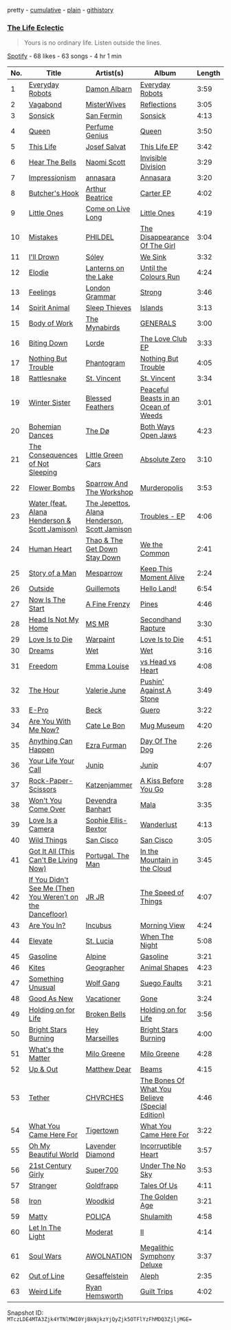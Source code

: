 pretty - [cumulative](/playlists/cumulative/35HteeTTB5NE0hsliZ77H1.md) - [plain](/playlists/plain/35HteeTTB5NE0hsliZ77H1) - [githistory](https://github.githistory.xyz/mackorone/spotify-playlist-archive/blob/main/playlists/plain/35HteeTTB5NE0hsliZ77H1)

### [The Life Eclectic](https://open.spotify.com/playlist/35HteeTTB5NE0hsliZ77H1)

> Yours is no ordinary life\. Listen outside the lines.

[Spotify](https://open.spotify.com/user/spotify) - 68 likes - 63 songs - 4 hr 1 min

| No. | Title | Artist(s) | Album | Length |
|---|---|---|---|---|
| 1 | [Everyday Robots](https://open.spotify.com/track/2dLL8ikM6GXMhKX39c12zN) | [Damon Albarn](https://open.spotify.com/artist/0O98jlCaPzvsoei6U5jfEL) | [Everyday Robots](https://open.spotify.com/album/5SzhltQSSi1HUMi5cveZIZ) | 3:59 |
| 2 | [Vagabond](https://open.spotify.com/track/1iv9LH52aK6eNt3CiOXbn6) | [MisterWives](https://open.spotify.com/artist/5ivCbtrcD5N4rD337xIb2z) | [Reflections](https://open.spotify.com/album/3d7x5nrXiNbOuzubUq1yVH) | 3:05 |
| 3 | [Sonsick](https://open.spotify.com/track/7uA23t5EwHO2iHqfle7LcR) | [San Fermin](https://open.spotify.com/artist/7fSnislKgW9Mz0YIqWQmGt) | [Sonsick](https://open.spotify.com/album/5GevsXpttuSaaLOR4bmPwQ) | 4:13 |
| 4 | [Queen](https://open.spotify.com/track/3VzRBOVcABRjlIhu11OQn5) | [Perfume Genius](https://open.spotify.com/artist/2ueoLVCXQ948OfhVvAy3Nn) | [Queen](https://open.spotify.com/album/5JYC2lqvTESgpElo0QDkMy) | 3:50 |
| 5 | [This Life](https://open.spotify.com/track/1CnnxHQnyjOtz1FRBtbsL3) | [Josef Salvat](https://open.spotify.com/artist/64PJHZDQTPPVBCdwnv22Wz) | [This Life EP](https://open.spotify.com/album/6XLJrdeVmT9dICEavlK5HJ) | 3:42 |
| 6 | [Hear The Bells](https://open.spotify.com/track/7pRSpCaW17oEflhhvBkuiI) | [Naomi Scott](https://open.spotify.com/artist/2Zi3RrdQqk63Xj0914STkS) | [Invisible Division](https://open.spotify.com/album/5F6rPSjvf00xdAlrocdGvh) | 3:29 |
| 7 | [Impressionism](https://open.spotify.com/track/2zdf68trhRZBHvkxHifybb) | [annasara](https://open.spotify.com/artist/77UdbRpv75Hby0KyMASqJJ) | [Annasara](https://open.spotify.com/album/59HbtdkGRelNim4hOScSw3) | 3:20 |
| 8 | [Butcher's Hook](https://open.spotify.com/track/5a3ai3OlFS68Rk548Cx47B) | [Arthur Beatrice](https://open.spotify.com/artist/5Rgh778FK9SlQtBEcNtkqZ) | [Carter EP](https://open.spotify.com/album/6g58nD7RFibtztiN2OiXT0) | 4:02 |
| 9 | [Little Ones](https://open.spotify.com/track/1hfnukGJE9vpRLyWvfSSxW) | [Come on Live Long](https://open.spotify.com/artist/5vWi8w3Fj4FvfWtSrTDBOz) | [Little Ones](https://open.spotify.com/album/5mXFoKkL1GZGsjbrXdFwf5) | 4:19 |
| 10 | [Mistakes](https://open.spotify.com/track/25cTgdg9pUujPRBXQ032gs) | [PHILDEL](https://open.spotify.com/artist/7B0uXJvJUTwwbeSToeZeJ4) | [The Disappearance Of The Girl](https://open.spotify.com/album/4gv4gSiG2VDWco14DuO41R) | 3:04 |
| 11 | [I'll Drown](https://open.spotify.com/track/4XirqYP9QCzZ1KDWSPQfS2) | [Sóley](https://open.spotify.com/artist/7DtlawO7T5bsgq81EeHxwh) | [We Sink](https://open.spotify.com/album/1uh3swPBiSYIzYqVg7H4b7) | 3:32 |
| 12 | [Elodie](https://open.spotify.com/track/4ogL9YFKXwliAruIpJmzIS) | [Lanterns on the Lake](https://open.spotify.com/artist/7sx3r4lMo079vO7lIi0fng) | [Until the Colours Run](https://open.spotify.com/album/2vn5geztLoafAtPxOR4Bs4) | 4:24 |
| 13 | [Feelings](https://open.spotify.com/track/0fNoR7RYJvfES4SHBzprJX) | [London Grammar](https://open.spotify.com/artist/3Bd1cgCjtCI32PYvDC3ynO) | [Strong](https://open.spotify.com/album/6eePUhCGgrqu1Fh9cE2J3c) | 3:46 |
| 14 | [Spirit Animal](https://open.spotify.com/track/16dGnbqUtBoZm4lsoSXtuy) | [Sleep Thieves](https://open.spotify.com/artist/2Fr3thQpXvwAH6GzgVUtpY) | [Islands](https://open.spotify.com/album/3731tDAv5Qw8h53BAO7LsB) | 3:13 |
| 15 | [Body of Work](https://open.spotify.com/track/1XSq7Rdll78QLmdfVXnECm) | [The Mynabirds](https://open.spotify.com/artist/6wWT7zLNVgTHbRh17E0tTk) | [GENERALS](https://open.spotify.com/album/3wtpKHosZLF5pgWuvOjKoR) | 3:00 |
| 16 | [Biting Down](https://open.spotify.com/track/1TvzTNPcx1DGeHa2a6WuRB) | [Lorde](https://open.spotify.com/artist/163tK9Wjr9P9DmM0AVK7lm) | [The Love Club EP](https://open.spotify.com/album/1gCm0NwF4wKC3MXmoaNSoz) | 3:33 |
| 17 | [Nothing But Trouble](https://open.spotify.com/track/11YlMlFgn4EdztE7YyoQ8Z) | [Phantogram](https://open.spotify.com/artist/1l9d7B8W0IHy3LqWsxP2SH) | [Nothing But Trouble](https://open.spotify.com/album/2LRDMpFI4QMbEFmwmw4Ec6) | 4:05 |
| 18 | [Rattlesnake](https://open.spotify.com/track/4grZ5z28oJa86yW59L7Kw0) | [St\. Vincent](https://open.spotify.com/artist/7bcbShaqKdcyjnmv4Ix8j6) | [St\. Vincent](https://open.spotify.com/album/2CJnMhwEEkS8R1ctgt5llf) | 3:34 |
| 19 | [Winter Sister](https://open.spotify.com/track/4xqoeNP6vVsPADksReLOfs) | [Blessed Feathers](https://open.spotify.com/artist/0m2Xvn3JcV58sPCDV2GfSD) | [Peaceful Beasts in an Ocean of Weeds](https://open.spotify.com/album/4foBCwhzqGblq8SNHD67xa) | 3:01 |
| 20 | [Bohemian Dances](https://open.spotify.com/track/2ZJKD3QOWZlLJuC9XzS8dn) | [The Dø](https://open.spotify.com/artist/2mcNCn1qbZUQ3J9KHapUxj) | [Both Ways Open Jaws](https://open.spotify.com/album/4VPsDiUtgIDmKrK52O7GTN) | 4:23 |
| 21 | [The Consequences of Not Sleeping](https://open.spotify.com/track/4nB7A22aVdN6TFJnOeOeRk) | [Little Green Cars](https://open.spotify.com/artist/2Vz3AN2wY3xjS2jCaGMVsy) | [Absolute Zero](https://open.spotify.com/album/0mDWJb8omHOpMdayXdLiBG) | 3:10 |
| 22 | [Flower Bombs](https://open.spotify.com/track/61ZtUrYpl8KtyuEX2hXfil) | [Sparrow And The Workshop](https://open.spotify.com/artist/6IHFe7KyG92MySMPzv1IU7) | [Murderopolis](https://open.spotify.com/album/23s5fgl4wqP2rk5RGwSmOV) | 3:53 |
| 23 | [Water \(feat\. Alana Henderson & Scott Jamison\)](https://open.spotify.com/track/5t4B6OimTX9czpyCfKC9nw) | [The Jepettos](https://open.spotify.com/artist/35o58Gfmj3W9t641sufYep), [Alana Henderson](https://open.spotify.com/artist/6P6SqdQjXIzTWKj5QBWliY), [Scott Jamison](https://open.spotify.com/artist/1cfX8QOiAg6YXa0oOCeccY) | [Troubles \- EP](https://open.spotify.com/album/2UGCM4CakwWKCdAIFMYYqR) | 4:06 |
| 24 | [Human Heart](https://open.spotify.com/track/6wKstHewQihi350UIvTyQ0) | [Thao & The Get Down Stay Down](https://open.spotify.com/artist/2dn0CGCWvtrwZ66bOeLNb2) | [We the Common](https://open.spotify.com/album/52P9NGL9KqjCRaJJ9vG4qo) | 2:41 |
| 25 | [Story of a Man](https://open.spotify.com/track/3NkCCEBzk2WTGKPXp9mYC7) | [Mesparrow](https://open.spotify.com/artist/5ai4H4duxTBym6XsFjuGlD) | [Keep This Moment Alive](https://open.spotify.com/album/7xqm2OKa9ON9uDiAW6WvL5) | 2:24 |
| 26 | [Outside](https://open.spotify.com/track/5XzjWVuaC6wW9VYjZkvcLK) | [Guillemots](https://open.spotify.com/artist/3zD5liDjbqljSRorrrcEjs) | [Hello Land!](https://open.spotify.com/album/1NAThLIEnLUCWXAQLWVxnR) | 6:54 |
| 27 | [Now Is The Start](https://open.spotify.com/track/3h2P64n7iGdOxbn1GrQ61E) | [A Fine Frenzy](https://open.spotify.com/artist/5dTYaRzOn4rXGBLH052EeQ) | [Pines](https://open.spotify.com/album/4YfTQrcL9eDoCJpJ3qgeOa) | 4:46 |
| 28 | [Head Is Not My Home](https://open.spotify.com/track/1NNNnKb26B6Efm0mGWB7dL) | [MS MR](https://open.spotify.com/artist/4XaUmUGjidSklcDHxv3XWf) | [Secondhand Rapture](https://open.spotify.com/album/3OzeRt6qBaj92n9yjiZBPt) | 3:30 |
| 29 | [Love Is to Die](https://open.spotify.com/track/5RVwF7aiOtAqoRhcQ7u1g0) | [Warpaint](https://open.spotify.com/artist/3AmgGrYHXqgbmZ2yKoIVzO) | [Love Is to Die](https://open.spotify.com/album/6HKwgym4AdmeV9yzM8dkQj) | 4:51 |
| 30 | [Dreams](https://open.spotify.com/track/0rY0XhMCNF1oaYJYbrN2fn) | [Wet](https://open.spotify.com/artist/2i9uaNzfUtuApAjEf1omV8) | [Wet](https://open.spotify.com/album/6u9S7FX6KXK9xYEbsoqb9z) | 3:16 |
| 31 | [Freedom](https://open.spotify.com/track/1Ki5jrxx4LFzae2q7rmSZy) | [Emma Louise](https://open.spotify.com/artist/1A96iePIMNFBjLrjXEl718) | [vs Head vs Heart](https://open.spotify.com/album/1rbwSr3Oj12599RMgH44u6) | 4:08 |
| 32 | [The Hour](https://open.spotify.com/track/5m2kIH8AkRcWafNJejjUDn) | [Valerie June](https://open.spotify.com/artist/4QZdOCb3UacKbQ1ybDFAKM) | [Pushin' Against A Stone](https://open.spotify.com/album/02ayfOwf2rHWQoQoP4PCwQ) | 3:49 |
| 33 | [E\-Pro](https://open.spotify.com/track/01MBhRpvFkbeRwAp7gcF2W) | [Beck](https://open.spotify.com/artist/3vbKDsSS70ZX9D2OcvbZmS) | [Guero](https://open.spotify.com/album/2EugWXUZjr78KJFqZavvZT) | 3:22 |
| 34 | [Are You With Me Now?](https://open.spotify.com/track/20OpwTNO7EaKGE64PQT9Pq) | [Cate Le Bon](https://open.spotify.com/artist/0LZac5VicY19QLaIUvIB0G) | [Mug Museum](https://open.spotify.com/album/3YAuqsiPZaTWcS4hCnIKCh) | 4:20 |
| 35 | [Anything Can Happen](https://open.spotify.com/track/2RQOkoYnQoCGYu3kTqQ91g) | [Ezra Furman](https://open.spotify.com/artist/1uR7zoLrSRI8bSL43OZ0GY) | [Day Of The Dog](https://open.spotify.com/album/5eyXOmHY5sA1wB8EAoGfGG) | 2:26 |
| 36 | [Your Life Your Call](https://open.spotify.com/track/7aCJrnOwRotCETxb6OscSR) | [Junip](https://open.spotify.com/artist/7HcipAIJatVGT4U6HQrnFW) | [Junip](https://open.spotify.com/album/3fRHmRskFx8pTR5E6HnRY9) | 4:07 |
| 37 | [Rock\-Paper\-Scissors](https://open.spotify.com/track/6qN6KJHLanSFBoy6E8Sqb9) | [Katzenjammer](https://open.spotify.com/artist/7K4k5g1ie2qHIH42UMNO7n) | [A Kiss Before You Go](https://open.spotify.com/album/28TqiGcChM9tGO1liDWCj6) | 3:28 |
| 38 | [Won't You Come Over](https://open.spotify.com/track/5jETXYcFfNwddZvLKcBAv8) | [Devendra Banhart](https://open.spotify.com/artist/1YZEoYFXx4AxVv13OiOPvZ) | [Mala](https://open.spotify.com/album/1Z69PSnbIBojgF9NBJbKca) | 3:35 |
| 39 | [Love Is a Camera](https://open.spotify.com/track/0vNZ7vcnhOZhTIIIlC2Ehu) | [Sophie Ellis\-Bextor](https://open.spotify.com/artist/2cBh5lVMg222FFuRU7EfDE) | [Wanderlust](https://open.spotify.com/album/0jF0V1EDHbNAaRn7h2R8yy) | 4:13 |
| 40 | [Wild Things](https://open.spotify.com/track/7xEUhIbIV7jpwx49LXmI5D) | [San Cisco](https://open.spotify.com/artist/0Ou0138wEd8XWebhc4j7O0) | [San Cisco](https://open.spotify.com/album/3mvzlyygPjPfiMGkKuZcT5) | 3:05 |
| 41 | [Got It All \(This Can't Be Living Now\)](https://open.spotify.com/track/4tD3N8DxePEhUz1Bb4IL3V) | [Portugal\. The Man](https://open.spotify.com/artist/4kI8Ie27vjvonwaB2ePh8T) | [In the Mountain in the Cloud](https://open.spotify.com/album/1OWNvsDzhEwT5cXLlo9iO7) | 3:45 |
| 42 | [If You Didn't See Me \(Then You Weren't on the Dancefloor\)](https://open.spotify.com/track/7r0Wirvj3lK3jK0I8UtRoB) | [JR JR](https://open.spotify.com/artist/3VAxb3UskTNiHAKh4UeOEv) | [The Speed of Things](https://open.spotify.com/album/3gH9OXHGwEdf1HmY6u4mDR) | 4:07 |
| 43 | [Are You In?](https://open.spotify.com/track/0IRvfvDUVIvbvgCDY17wnp) | [Incubus](https://open.spotify.com/artist/3YcBF2ttyueytpXtEzn1Za) | [Morning View](https://open.spotify.com/album/4FLYVGTsh9tiXOT2uJehkd) | 4:24 |
| 44 | [Elevate](https://open.spotify.com/track/5BxVRqpZi6tIhAap1ZjzVD) | [St\. Lucia](https://open.spotify.com/artist/5WId4o5jdGVhptNU0uqKxu) | [When The Night](https://open.spotify.com/album/7fbye8EAeiLsiKAe2upMEh) | 5:08 |
| 45 | [Gasoline](https://open.spotify.com/track/55frTib3O35mjAbdyNj8me) | [Alpine](https://open.spotify.com/artist/4tKUoNubW02udXOh7SLtXV) | [Gasoline](https://open.spotify.com/album/45rxkvdu20bMZhimyEqvgG) | 3:21 |
| 46 | [Kites](https://open.spotify.com/track/5y0nFFgYV7ugOq4ZXrExoB) | [Geographer](https://open.spotify.com/artist/5vvvgOwPjA4R5t07ZXLLwZ) | [Animal Shapes](https://open.spotify.com/album/32ZHgC0LuRgS10QUiNHZKK) | 4:23 |
| 47 | [Something Unusual](https://open.spotify.com/track/4nneVaGJPDqWb7DFJMxQ1u) | [Wolf Gang](https://open.spotify.com/artist/6EkvDqOOEX08BotcQppKoD) | [Suego Faults](https://open.spotify.com/album/23pM83jp9nl1325SiAmCwk) | 3:21 |
| 48 | [Good As New](https://open.spotify.com/track/0XIHRIerpIPFLCjlgeLHbN) | [Vacationer](https://open.spotify.com/artist/4rs1K6gDzLY5VnCMSC80o7) | [Gone](https://open.spotify.com/album/3Lx8YDSuswGCfV8Tsb6i4E) | 3:24 |
| 49 | [Holding on for Life](https://open.spotify.com/track/5gPrOspTrxMNKKL44h40O2) | [Broken Bells](https://open.spotify.com/artist/6dgwEwnK0YtDfS9XhRwBTG) | [Holding on for Life](https://open.spotify.com/album/5AwxvYfWQtz0RriJfLJDYK) | 3:56 |
| 50 | [Bright Stars Burning](https://open.spotify.com/track/5c8YSqyGK0XPuv0OKhi2KH) | [Hey Marseilles](https://open.spotify.com/artist/3PMXHMqW4MNj8usJ0fxAlj) | [Bright Stars Burning](https://open.spotify.com/album/5T9VmXMnfnfG3u8tVtOgMB) | 4:00 |
| 51 | [What's the Matter](https://open.spotify.com/track/3yaFjAn6FwqgbuPMpV7Tix) | [Milo Greene](https://open.spotify.com/artist/5euJsEvfrlfhYDorMR40OF) | [Milo Greene](https://open.spotify.com/album/15wQEsBsbl14I4m1yEuR8w) | 4:28 |
| 52 | [Up & Out](https://open.spotify.com/track/0ksiY8wT3FO1jrnafef7oR) | [Matthew Dear](https://open.spotify.com/artist/2GLf7iaOOujAem5R87xwto) | [Beams](https://open.spotify.com/album/7CB2LXvnC9BfUuh6muQFsk) | 4:15 |
| 53 | [Tether](https://open.spotify.com/track/0dulfzxGagzDp7Wylipoeo) | [CHVRCHES](https://open.spotify.com/artist/3CjlHNtplJyTf9npxaPl5w) | [The Bones Of What You Believe \(Special Edition\)](https://open.spotify.com/album/1k0GwSFLuaMSQKs9Q9MQyD) | 4:46 |
| 54 | [What You Came Here For](https://open.spotify.com/track/6my7EClF9i7qrKUkeuOmfW) | [Tigertown](https://open.spotify.com/artist/35qLEcmYiuYpOMDuAO8BYh) | [What You Came Here For](https://open.spotify.com/album/1IiP7Y4nlkR4kRZN8sq5sg) | 3:22 |
| 55 | [Oh My Beautiful World](https://open.spotify.com/track/4L35jQ2aovXq4jQLaPWo0l) | [Lavender Diamond](https://open.spotify.com/artist/2Z1N9zMrbKe6emt3mhc6Kw) | [Incorruptible Heart](https://open.spotify.com/album/6hsjNIJ0QJJvUzMjzU4TGa) | 3:57 |
| 56 | [21st Century Girly](https://open.spotify.com/track/0jFhI5bkDoZQlmcPxYlnTF) | [Super700](https://open.spotify.com/artist/6DAwdtOvUyaTBtC1QKseog) | [Under The No Sky](https://open.spotify.com/album/1d9ldzLofXf77L2xvO2HkR) | 3:53 |
| 57 | [Stranger](https://open.spotify.com/track/40ERiA4gZs77EYfqcjdGw8) | [Goldfrapp](https://open.spotify.com/artist/5BKsn7SCN2XmbF7apdCpRS) | [Tales Of Us](https://open.spotify.com/album/5tIKPEXryTzHO5jfbJ0cYl) | 4:11 |
| 58 | [Iron](https://open.spotify.com/track/59JXnQ3QCfMX572aDTYd46) | [Woodkid](https://open.spotify.com/artist/44TGR1CzjKBxSHsSEy7bi9) | [The Golden Age](https://open.spotify.com/album/7oRzNo0PkoRJlvI9Eocyf2) | 3:21 |
| 59 | [Matty](https://open.spotify.com/track/3zaK0u7tMdJwDmbfFAFSOi) | [POLIÇA](https://open.spotify.com/artist/34vLhockmYhf3LgznwyNaQ) | [Shulamith](https://open.spotify.com/album/6TUDGHlbHnqxcSpNjUcPIS) | 4:58 |
| 60 | [Let In The Light](https://open.spotify.com/track/57ih8XoZohKCjtFQp048Mj) | [Moderat](https://open.spotify.com/artist/2exkZbmNqMKnT8LRWuxWgy) | [II](https://open.spotify.com/album/3slifx1g9Vqn5mbITZWrxb) | 4:14 |
| 61 | [Soul Wars](https://open.spotify.com/track/0kOb9ksLgKND8M2IKJCxL2) | [AWOLNATION](https://open.spotify.com/artist/4njdEjTnLfcGImKZu1iSrz) | [Megalithic Symphony Deluxe](https://open.spotify.com/album/6dMfMvS3hyk3ZCl4yljEDD) | 3:37 |
| 62 | [Out of Line](https://open.spotify.com/track/6mdIgGc1uc3hh9gQeqpBPK) | [Gesaffelstein](https://open.spotify.com/artist/3hteYQFiMFbJY7wS0xDymP) | [Aleph](https://open.spotify.com/album/7dq0Xq8HekJc2SebpOWTDI) | 2:35 |
| 63 | [Weird Life](https://open.spotify.com/track/3AOa9T4BQOddGxt48JrZl4) | [Ryan Hemsworth](https://open.spotify.com/artist/2CgysNw5B7rFNRtRjQbPZ9) | [Guilt Trips](https://open.spotify.com/album/1XbBhkllmXaUtxXb6E6gfV) | 4:02 |

Snapshot ID: `MTczLDE4MTA3Zjk4YTNlMWI0YjBkNjkzYjQyZjk5OTFlYzFhMDQ3ZjljMGE=`
